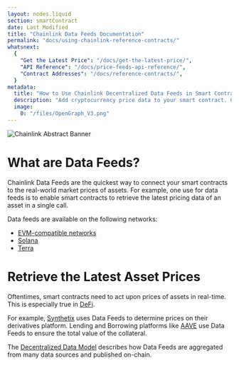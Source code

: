```yaml
---
layout: nodes.liquid
section: smartContract
date: Last Modified
title: "Chainlink Data Feeds Documentation"
permalink: "docs/using-chainlink-reference-contracts/"
whatsnext:
  {
    "Get the Latest Price": "/docs/get-the-latest-price/",
    "API Reference": "/docs/price-feeds-api-reference/",
    "Contract Addresses": "/docs/reference-contracts/",
  }
metadata:
  title: "How to Use Chainlink Decentralized Data Feeds in Smart Contracts"
  description: "Add cryptocurrency price data to your smart contract. Chainlink data feeds include BTC/USD, BTC/ETH, ETH/USD and more!"
  image:
    0: "/files/OpenGraph_V3.png"
---
```


![Chainlink Abstract Banner](/files/2306b8b-Decentralized_Oracles_V3.png)

# What are Data Feeds?

Chainlink Data Feeds are the quickest way to connect your smart contracts to the real-world market prices of assets. For example, one use for data feeds is to enable smart contracts to retrieve the latest pricing data of an asset in a single call.

Data feeds are available on the following networks:

- [EVM-compatible networks](/docs/get-the-latest-price/)
- [Solana](/docs/solana/using-data-feeds-solana/)
- [Terra](/docs/terra/using-data-feeds-terra/)

# Retrieve the Latest Asset Prices

Oftentimes, smart contracts need to act upon prices of assets in real-time. This is especially true in [DeFi](https://defi.chain.link/).

For example, [Synthetix](https://www.synthetix.io/) uses Data Feeds to determine prices on their derivatives platform. Lending and Borrowing platforms like [AAVE](https://aave.com/) use Data Feeds to ensure the total value of the collateral.

The [Decentralized Data Model](../architecture-decentralized-model/) describes how Data Feeds are aggregated from many data sources and published on-chain.
